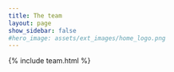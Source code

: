 ```yaml
---
title: The team
layout: page
show_sidebar: false
#hero_image: assets/ext_images/home_logo.png
---
```


 {% include team.html %}

